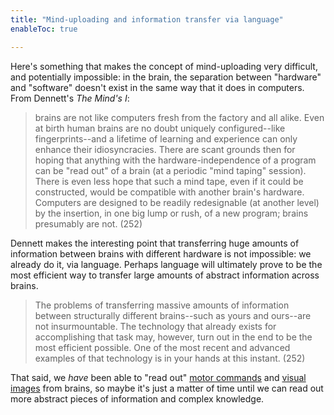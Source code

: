 ```yaml
---
title: "Mind-uploading and information transfer via language"
enableToc: true

---
```


Here's something that makes the concept of mind-uploading very difficult, and potentially impossible: in the brain, the separation between "hardware" and "software" doesn't exist in the same way that it does in computers. From Dennett's _The Mind's I_:

> brains are not like computers fresh from the factory and all alike. Even at birth human brains are no doubt uniquely configured--like fingerprints--and a lifetime of learning and experience can only enhance their idiosyncracies. There are scant grounds then for hoping that anything with the hardware-independence of a program can be "read out" of a brain (at a periodic "mind taping" session). There is even less hope that such a mind tape, even if it could be constructed, would be compatible with another brain's hardware. Computers are designed to be readily redesignable (at another level) by the insertion, in one big lump or rush, of a new program; brains presumably are not. (252)

Dennett makes the interesting point that transferring huge amounts of information between brains with different hardware is not impossible: we already do it, via language. Perhaps language will ultimately prove to be the most efficient way to transfer large amounts of abstract information across brains.

> The problems of transferring massive amounts of information between structurally different brains--such as yours and ours--are not insurmountable. The technology that already exists for accomplishing that task may, however, turn out in the end to be the most efficient possible. One of the most recent and advanced examples of that technology is in your hands at this instant. (252)

That said, we _have_ been able to "read out" [motor commands](https://www.youtube.com/watch?v=iTZ2N-HJbwA) and [visual images](https://arxiv.org/abs/2305.18274) from brains, so maybe it's just a matter of time until we can read out more abstract pieces of information and complex knowledge.